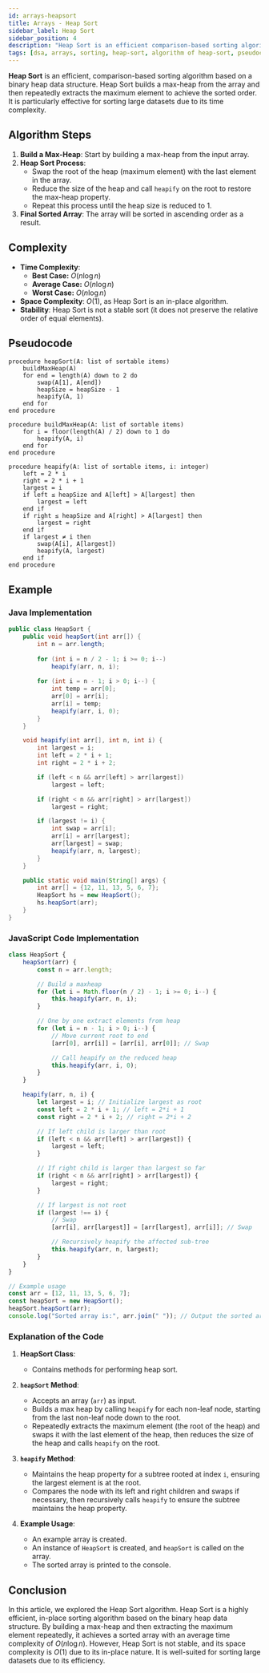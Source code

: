 ```yaml
---
id: arrays-heapsort
title: Arrays - Heap Sort
sidebar_label: Heap Sort
sidebar_position: 4
description: "Heap Sort is an efficient comparison-based sorting algorithm based on a binary heap data structure. It sorts by building a max-heap from the data and repeatedly extracting the maximum element."
tags: [dsa, arrays, sorting, heap-sort, algorithm of heap-sort, pseudocode of heap-sort, complexity of heap-sort, example of heap-sort, explanation of heap-sort]
---
```


<AdsComponent />

**Heap Sort** is an efficient, comparison-based sorting algorithm based on a binary heap data structure. Heap Sort builds a max-heap from the array and then repeatedly extracts the maximum element to achieve the sorted order. It is particularly effective for sorting large datasets due to its time complexity.

<HeapSortVisualization />

## Algorithm Steps
1. **Build a Max-Heap**: Start by building a max-heap from the input array.
2. **Heap Sort Process**:
   - Swap the root of the heap (maximum element) with the last element in the array.
   - Reduce the size of the heap and call `heapify` on the root to restore the max-heap property.
   - Repeat this process until the heap size is reduced to 1.
3. **Final Sorted Array**: The array will be sorted in ascending order as a result.

## Complexity
- **Time Complexity**:
  - **Best Case:** $O(n \log n)$
  - **Average Case:** $O(n \log n)$
  - **Worst Case:** $O(n \log n)$
- **Space Complexity**: $O(1)$, as Heap Sort is an in-place algorithm.
- **Stability**: Heap Sort is not a stable sort (it does not preserve the relative order of equal elements).

## Pseudocode

```plaintext title="Heap Sort"
procedure heapSort(A: list of sortable items)
    buildMaxHeap(A)
    for end = length(A) down to 2 do
        swap(A[1], A[end])
        heapSize = heapSize - 1
        heapify(A, 1)
    end for
end procedure

procedure buildMaxHeap(A: list of sortable items)
    for i = floor(length(A) / 2) down to 1 do
        heapify(A, i)
    end for
end procedure

procedure heapify(A: list of sortable items, i: integer)
    left = 2 * i
    right = 2 * i + 1
    largest = i
    if left ≤ heapSize and A[left] > A[largest] then
        largest = left
    end if
    if right ≤ heapSize and A[right] > A[largest] then
        largest = right
    end if
    if largest ≠ i then
        swap(A[i], A[largest])
        heapify(A, largest)
    end if
end procedure
```

## Example

### Java Implementation

```java
public class HeapSort {
    public void heapSort(int arr[]) {
        int n = arr.length;
        
        for (int i = n / 2 - 1; i >= 0; i--)
            heapify(arr, n, i);
        
        for (int i = n - 1; i > 0; i--) {
            int temp = arr[0];
            arr[0] = arr[i];
            arr[i] = temp;
            heapify(arr, i, 0);
        }
    }

    void heapify(int arr[], int n, int i) {
        int largest = i;
        int left = 2 * i + 1;
        int right = 2 * i + 2;

        if (left < n && arr[left] > arr[largest])
            largest = left;

        if (right < n && arr[right] > arr[largest])
            largest = right;

        if (largest != i) {
            int swap = arr[i];
            arr[i] = arr[largest];
            arr[largest] = swap;
            heapify(arr, n, largest);
        }
    }

    public static void main(String[] args) {
        int arr[] = {12, 11, 13, 5, 6, 7};
        HeapSort hs = new HeapSort();
        hs.heapSort(arr);
    }
}
```

### JavaScript Code Implementation

```javascript
class HeapSort {
    heapSort(arr) {
        const n = arr.length;

        // Build a maxheap
        for (let i = Math.floor(n / 2) - 1; i >= 0; i--) {
            this.heapify(arr, n, i);
        }

        // One by one extract elements from heap
        for (let i = n - 1; i > 0; i--) {
            // Move current root to end
            [arr[0], arr[i]] = [arr[i], arr[0]]; // Swap

            // Call heapify on the reduced heap
            this.heapify(arr, i, 0);
        }
    }

    heapify(arr, n, i) {
        let largest = i; // Initialize largest as root
        const left = 2 * i + 1; // left = 2*i + 1
        const right = 2 * i + 2; // right = 2*i + 2

        // If left child is larger than root
        if (left < n && arr[left] > arr[largest]) {
            largest = left;
        }

        // If right child is larger than largest so far
        if (right < n && arr[right] > arr[largest]) {
            largest = right;
        }

        // If largest is not root
        if (largest !== i) {
            // Swap
            [arr[i], arr[largest]] = [arr[largest], arr[i]]; // Swap

            // Recursively heapify the affected sub-tree
            this.heapify(arr, n, largest);
        }
    }
}

// Example usage
const arr = [12, 11, 13, 5, 6, 7];
const heapSort = new HeapSort();
heapSort.heapSort(arr);
console.log("Sorted array is:", arr.join(" ")); // Output the sorted array
```

### Explanation of the Code

1. **HeapSort Class**:
   - Contains methods for performing heap sort.

2. **`heapSort` Method**:
   - Accepts an array (`arr`) as input.
   - Builds a max heap by calling `heapify` for each non-leaf node, starting from the last non-leaf node down to the root.
   - Repeatedly extracts the maximum element (the root of the heap) and swaps it with the last element of the heap, then reduces the size of the heap and calls `heapify` on the root.

3. **`heapify` Method**:
   - Maintains the heap property for a subtree rooted at index `i`, ensuring the largest element is at the root.
   - Compares the node with its left and right children and swaps if necessary, then recursively calls `heapify` to ensure the subtree maintains the heap property.

4. **Example Usage**:
   - An example array is created.
   - An instance of `HeapSort` is created, and `heapSort` is called on the array.
   - The sorted array is printed to the console.


## Conclusion

In this article, we explored the Heap Sort algorithm. Heap Sort is a highly efficient, in-place sorting algorithm based on the binary heap data structure. By building a max-heap and then extracting the maximum element repeatedly, it achieves a sorted array with an average time complexity of $O(n \log n)$. However, Heap Sort is not stable, and its space complexity is $O(1)$ due to its in-place nature. It is well-suited for sorting large datasets due to its efficiency.
